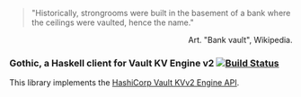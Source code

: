 
> "Historically, strongrooms were built in the basement of a bank where the ceilings were vaulted, hence the name."

<div style="text-align: right">Art. "Bank vault", Wikipedia.</div>

### Gothic, a Haskell client for Vault KV Engine v2 [![Build Status](https://travis-ci.org/MichelBoucey/gothic.svg?branch=master)](https://travis-ci.org/MichelBoucey/gothic)

This library implements the [HashiCorp Vault KVv2 Engine API](https://www.vaultproject.io/api/secret/kv/kv-v2.html).
